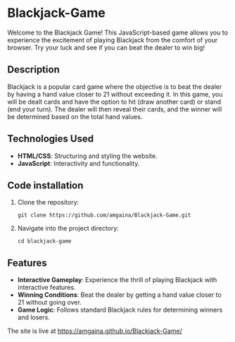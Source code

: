 # Blackjack-Game
Welcome to the Blackjack Game! This JavaScript-based game allows you to experience the excitement of playing Blackjack from the comfort of your browser. Try your luck and see if you can beat the dealer to win big!

## Description

Blackjack is a popular card game where the objective is to beat the dealer by having a hand value closer to 21 without exceeding it. In this game, you will be dealt cards and have the option to hit (draw another card) or stand (end your turn). The dealer will then reveal their cards, and the winner will be determined based on the total hand values.

## Technologies Used
- **HTML/CSS**: Structuring and styling the website.
- **JavaScript**: Interactivity and functionality.

## Code installation
1. Clone the repository:

    ```
    git clone https://github.com/amgaina/Blackjack-Game.git
    ```

2. Navigate into the project directory:

    ```
    cd blackjack-game
## Features

- **Interactive Gameplay**: Experience the thrill of playing Blackjack with interactive features.
- **Winning Conditions**: Beat the dealer by getting a hand value closer to 21 without going over.
- **Game Logic**: Follows standard Blackjack rules for determining winners and losers.

The site is live at  https://amgaina.github.io/Blackjack-Game/
